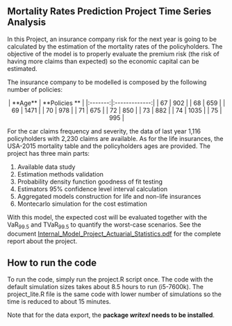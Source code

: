 ## Mortality Rates Prediction Project Time Series Analysis

In this Project, an insurance company risk for the next year is going to be calculated by the estimation 
of the mortality rates of the policyholders. The objective of the model is to properly evaluate the 
premium risk (the risk of having more claims than expected) so the economic capital can be estimated. 

The insurance company to be modelled is composed by the following number of policies: 

<center>
| **Age** | **Policies ** |
|:-------:|:-------------:|
| 67      | 902           |
| 68      | 659           |
| 69      | 1471          |
| 70      | 978           |
| 71      | 675           |
| 72      | 850           |
| 73      | 882           |
| 74      | 1035          |
| 75      | 995           |
</center>

For the car claims frequency and severity, the data of last year 1,116 policyholders with 2,230 claims are available. As for the life insurances, the USA-2015 mortality table and the policyholders ages are provided.
The project has three main parts:
1.	Available data study
2.	Estimation methods validation
3.	Probability density function goodness of fit testing
4.	Estimators 95% confidence level interval calculation
5.	Aggregated models construction for life and non-life insurances
6.	Montecarlo simulation for the cost estimation

With this model, the expected cost will be evaluated together with the VaR<sub>99.5</sub> and TVaR<sub>99.5</sub> to quantify the worst-case scenarios.
See the document [Internal_Model_Project_Actuarial_Statistics.pdf](https://github.com/asiergs/Internal-Model-Project-Actuarial-Statistics/blob/main/Internal_Model_Project_Actuarial_Statistics.pdf) for the complete report about the project.

## How to run the code

To run the code, simply run the project.R script once. The code with the default simulation sizes takes about 8.5 hours to run (i5-7600k). The project_lite.R file is the same code with lower number of simulations so the time is reduced to about 15 minutes.

Note that for the data export, the **package _writexl_ needs to be installed**.
